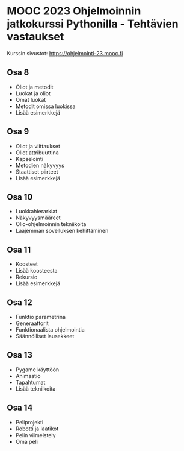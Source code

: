 # MOOC 2023 Ohjelmoinnin jatkokurssi Pythonilla - Tehtävien vastaukset
Kurssin sivustot: https://ohjelmointi-23.mooc.fi
## Osa 8
- Oliot ja metodit
- Luokat ja oliot
- Omat luokat
- Metodit omissa luokissa
- Lisää esimerkkejä
## Osa 9
- Oliot ja viittaukset
- Oliot attribuuttina
- Kapselointi
- Metodien näkyvyys
- Staattiset piirteet
- Lisää esimerkkejä
## Osa 10
- Luokkahierarkiat
- Näkyvyysmääreet
- Olio-ohjelmoinnin tekniikoita
- Laajemman sovelluksen kehittäminen
## Osa 11
- Koosteet
- Lisää koosteesta
- Rekursio
- Lisää esimerkkejä
## Osa 12
- Funktio parametrina
- Generaattorit
- Funktionaalista ohjelmointia
- Säännölliset lausekkeet
## Osa 13
- Pygame käyttöön
- Animaatio
- Tapahtumat
- Lisää tekniikoita
## Osa 14
- Peliprojekti
- Robotti ja laatikot
- Pelin viimeistely
- Oma peli
